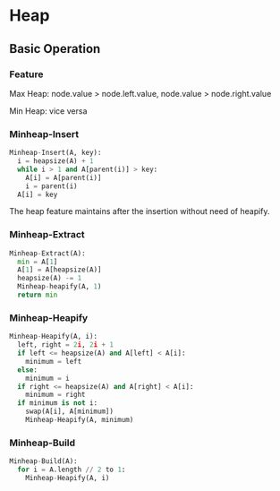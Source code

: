 # Heap

## Basic Operation

### Feature

Max Heap: node.value > node.left.value, node.value > node.right.value

Min Heap: vice versa

### Minheap-Insert

```python
Minheap-Insert(A, key):
  i = heapsize(A) + 1
  while i > 1 and A[parent(i)] > key:
    A[i] = A[parent(i)]
    i = parent(i)
  A[i] = key
```

The heap feature maintains after the insertion without need of heapify.

### Minheap-Extract

```python
Minheap-Extract(A):
  min = A[1]
  A[1] = A[heapsize(A)]
  heapsize(A) -= 1
  Minheap-heapify(A, 1)
  return min
```

### Minheap-Heapify

```python
Minheap-Heapify(A, i):
  left, right = 2i, 2i + 1
  if left <= heapsize(A) and A[left] < A[i]:
    minimum = left
  else:
    minimum = i
  if right <= heapsize(A) and A[right] < A[i]:
    minimum = right
  if minimum is not i:
    swap(A[i], A[minimum])
    Minheap-Heapify(A, minimum)
```

### Minheap-Build

```python
Minheap-Build(A):
  for i = A.length // 2 to 1:
    Minheap-Heapify(A, i)
```

